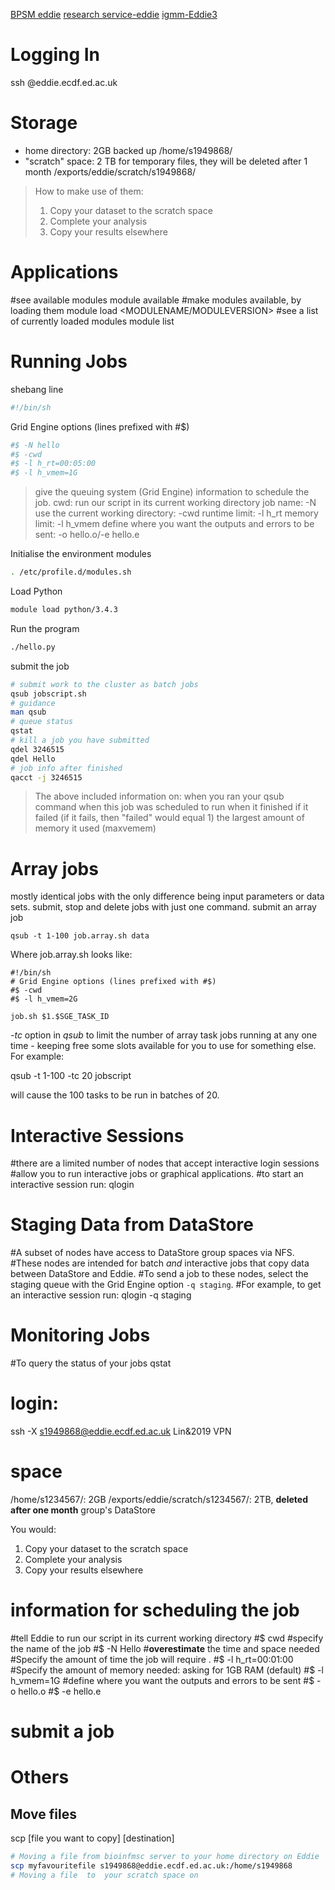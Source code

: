 [BPSM eddie](http://129.215.170.35/07_Using_Eddie.html)
[research service-eddie](https://www.wiki.ed.ac.uk/display/ResearchServices/Anaconda)
[igmm-Eddie3](http://wikilocal.igmm.ed.ac.uk/wiki/index.php/Cluster2-Eddie3)

# Logging In
ssh <YOUR UUN>@eddie.ecdf.ed.ac.uk
# Storage 
- home directory: 2GB backed up
/home/s1949868/
- "scratch" space: 2 TB for temporary files, they will be deleted after 1 month
/exports/eddie/scratch/s1949868/
> How to make use of them:
> 1.  Copy your dataset to the scratch space
> 2.  Complete your analysis
> 3.  Copy your results elsewhere
# Applications 
#see available modules
module available
#make modules available, by loading them
module load <MODULENAME/MODULEVERSION>
#see a list of currently loaded modules
module list
# Running Jobs 
shebang line
```bash
#!/bin/sh
```
Grid Engine options (lines prefixed with #$)
```bash
#$ -N hello              
#$ -cwd                  
#$ -l h_rt=00:05:00 
#$ -l h_vmem=1G
```
> give the queuing system (Grid Engine) information to schedule the job.
> cwd: run our script in its current working directory
> job name: -N
> use the current working directory: -cwd
> runtime limit: -l h_rt
> memory limit: -l h_vmem
> define where you want the outputs and errors to be sent: -o hello.o/-e hello.e

Initialise the environment modules
```bash
. /etc/profile.d/modules.sh
``` 
Load Python
```bash
module load python/3.4.3
``` 
Run the program
```bash
./hello.py
```
submit the job
```bash
# submit work to the cluster as batch jobs
qsub jobscript.sh
# guidance
man qsub
# queue status
qstat
# kill a job you have submitted
qdel 3246515
qdel Hello
# job info after finished
qacct -j 3246515
```
> The above included information on:
> when you ran your qsub command
> when this job was scheduled to run
> when it finished
> if it failed (if it fails, then "failed" would equal 1)
> the largest amount of memory it used (maxvemem)
# Array jobs
mostly identical jobs with the only difference being input parameters or data sets.
submit, stop and delete jobs with just one command.
submit an array job
```
qsub -t 1-100 job.array.sh data
```
Where job.array.sh looks like:
```
#!/bin/sh
# Grid Engine options (lines prefixed with #$)
#$ -cwd                 
#$ -l h_vmem=2G
 
job.sh $1.$SGE_TASK_ID
```
_-tc_ option in _qsub_ to limit the number of array task jobs running at any one time - keeping free some slots available for you to use for something else. For example:

 qsub -t 1-100 -tc 20 jobscript

will cause the 100 tasks to be run in batches of 20.
# Interactive Sessions 
#there are a limited number of nodes that accept interactive login sessions
#allow you to run interactive jobs or graphical applications. #to start an interactive session run:
qlogin
# Staging Data from DataStore 
#A subset of nodes have access to DataStore group spaces via NFS. 
#These nodes are intended for batch _and_ interactive jobs that copy data between DataStore and Eddie. 
#To send a job to these nodes, select the staging queue with the Grid Engine option `-q staging`. 
#For example, to get an interactive session run:
qlogin -q staging
# Monitoring Jobs 
#To query the status of your jobs
qstat
# login:
ssh -X s1949868@eddie.ecdf.ed.ac.uk
Lin&2019
VPN
# space
/home/s1234567/: 2GB
/exports/eddie/scratch/s1234567/: 2TB, **deleted after one month**
group's DataStore

You would:
1.  Copy your dataset to the scratch space
2.  Complete your analysis
3.  Copy your results elsewhere
# information for scheduling the job
#tell Eddie to run our script in its current working directory
#$ cwd
#specify the name of the job
#$ -N Hello
#**overestimate** the time and space needed
#Specify the amount of time the job will require .
#$ -l h_rt=00:01:00
#Specify the amount of memory needed: asking for 1GB RAM (default)
#$ -l h_vmem=1G
#define where you want the outputs and errors to be sent
#$ -o hello.o
#$ -e hello.e

# submit a job

# Others 
## Move files
scp [file you want to copy] [destination]
```bash
# Moving a file from bioinfmsc server to your home directory on Eddie 
scp myfavouritefile s1949868@eddie.ecdf.ed.ac.uk:/home/s1949868  
# Moving a file  to  your scratch space on
```

<!--stackedit_data:
eyJoaXN0b3J5IjpbLTE2ODA3NzIxMDcsMTM4NDg2MjEyOCwtOT
ExOTEyNzUzLDExMTMyMDUzODYsNjU2OTI3NzM0LDg0NDY0NzUx
LDE0MDQ3OTYzNzIsMTgzNzkyOTYzNCwxMTg0OTYwMjkxLDg4OD
YxMzY0OCwxNjg3MzMzMjA5LC0xMTkxMDU1OTM5LDE4NDAzMjU3
OTUsMTk3NTczNzY2NywtNDY1NDYyNDU4LC0xNTY4NTgyMTQxLD
Y1MDgyMzA2OCwxODQ5NTkwMzY2LDE0NzU5MDQxOTIsMzIyMjAy
MDIyXX0=
-->